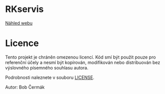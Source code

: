 # RKservis
[Náhled webu](https://bobcermak.github.io/rkservis/)

# Licence
Tento projekt je chráněn omezenou licencí. Kód smí být použit pouze pro referenční účely a nesmí být kopírován, modifikován nebo distribuován bez výslovného písemného souhlasu autora.

Podrobnosti naleznete v souboru [LICENSE](LICENSE).

Autor: Bob Čermák